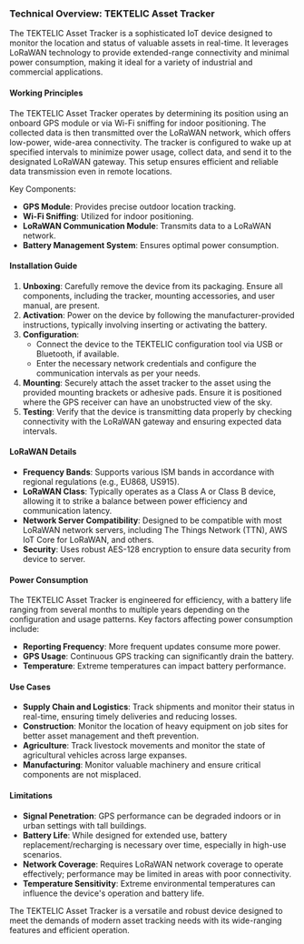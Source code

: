 ### Technical Overview: TEKTELIC Asset Tracker

The TEKTELIC Asset Tracker is a sophisticated IoT device designed to monitor the location and status of valuable assets in real-time. It leverages LoRaWAN technology to provide extended-range connectivity and minimal power consumption, making it ideal for a variety of industrial and commercial applications.

#### Working Principles
The TEKTELIC Asset Tracker operates by determining its position using an onboard GPS module or via Wi-Fi sniffing for indoor positioning. The collected data is then transmitted over the LoRaWAN network, which offers low-power, wide-area connectivity. The tracker is configured to wake up at specified intervals to minimize power usage, collect data, and send it to the designated LoRaWAN gateway. This setup ensures efficient and reliable data transmission even in remote locations.

Key Components:
- **GPS Module**: Provides precise outdoor location tracking.
- **Wi-Fi Sniffing**: Utilized for indoor positioning.
- **LoRaWAN Communication Module**: Transmits data to a LoRaWAN network.
- **Battery Management System**: Ensures optimal power consumption.

#### Installation Guide
1. **Unboxing**: Carefully remove the device from its packaging. Ensure all components, including the tracker, mounting accessories, and user manual, are present.
2. **Activation**: Power on the device by following the manufacturer-provided instructions, typically involving inserting or activating the battery.
3. **Configuration**:
   - Connect the device to the TEKTELIC configuration tool via USB or Bluetooth, if available.
   - Enter the necessary network credentials and configure the communication intervals as per your needs.
4. **Mounting**: Securely attach the asset tracker to the asset using the provided mounting brackets or adhesive pads. Ensure it is positioned where the GPS receiver can have an unobstructed view of the sky.
5. **Testing**: Verify that the device is transmitting data properly by checking connectivity with the LoRaWAN gateway and ensuring expected data intervals.

#### LoRaWAN Details
- **Frequency Bands**: Supports various ISM bands in accordance with regional regulations (e.g., EU868, US915).
- **LoRaWAN Class**: Typically operates as a Class A or Class B device, allowing it to strike a balance between power efficiency and communication latency.
- **Network Server Compatibility**: Designed to be compatible with most LoRaWAN network servers, including The Things Network (TTN), AWS IoT Core for LoRaWAN, and others.
- **Security**: Uses robust AES-128 encryption to ensure data security from device to server.

#### Power Consumption
The TEKTELIC Asset Tracker is engineered for efficiency, with a battery life ranging from several months to multiple years depending on the configuration and usage patterns. Key factors affecting power consumption include:
- **Reporting Frequency**: More frequent updates consume more power.
- **GPS Usage**: Continuous GPS tracking can significantly drain the battery.
- **Temperature**: Extreme temperatures can impact battery performance.

#### Use Cases
- **Supply Chain and Logistics**: Track shipments and monitor their status in real-time, ensuring timely deliveries and reducing losses.
- **Construction**: Monitor the location of heavy equipment on job sites for better asset management and theft prevention.
- **Agriculture**: Track livestock movements and monitor the state of agricultural vehicles across large expanses.
- **Manufacturing**: Monitor valuable machinery and ensure critical components are not misplaced.

#### Limitations
- **Signal Penetration**: GPS performance can be degraded indoors or in urban settings with tall buildings.
- **Battery Life**: While designed for extended use, battery replacement/recharging is necessary over time, especially in high-use scenarios.
- **Network Coverage**: Requires LoRaWAN network coverage to operate effectively; performance may be limited in areas with poor connectivity.
- **Temperature Sensitivity**: Extreme environmental temperatures can influence the device's operation and battery life.

The TEKTELIC Asset Tracker is a versatile and robust device designed to meet the demands of modern asset tracking needs with its wide-ranging features and efficient operation.